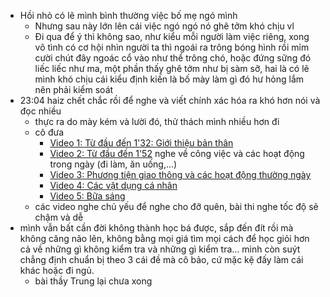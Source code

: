 - Hồi nhỏ có lẽ mình bình thường việc bố mẹ ngó mình
	- Nhưng sau này lớn lên cái việc ngó ngó nó ghê tởm khó chịu vl
	- Đi qua để ý thì không sao, như kiểu mỗi người làm việc riêng, xong vô tình có cơ hội nhìn người ta thì ngoái ra trông bóng hình rồi mỉm cười chút đây ngoác cổ vào như thể trông chó, hoặc đứng sững đó liếc liếc như ma, một phần thấy ghê tởm như bị sàm sỡ, hai là có lẽ mình khó chịu cái kiểu định kiến là bố mày làm gì đó hư hỏng lắm nên phải kiểm soát
- 23:04 haiz chết chắc rồi để nghe và viết chính xác hóa ra khó hơn nói và đọc nhiều
	- thực ra do mày kém và lười đó, thử thách mình nhiều hơn đi
	- cô đưa
		- [Video 1: Từ đầu đến 1'32: Giới thiệu bản thân]([https://www.youtube.com/watch?v=jpyCfRvjJRs&list=PL7CkNvMe22_hW-yaFW5jpa--_8-jtiQlD&index=5](https://www.youtube.com/watch?v=jpyCfRvjJRs&list=PL7CkNvMe22_hW-yaFW5jpa--_8-jtiQlD&index=5&fbclid=IwAR0Bfqwk16kQIJDYzaCmZX_ZD61hUaMJn0xkqFajgM-BO0U5Y77uLB390os))
		- [Video 2: Từ đầu đến 1'52]([https://www.youtube.com/watch?v=BXYTHXTaKyc&list=PL7CkNvMe22_hW-yaFW5jpa--_8-jtiQlD&index=6](https://www.youtube.com/watch?v=BXYTHXTaKyc&list=PL7CkNvMe22_hW-yaFW5jpa--_8-jtiQlD&index=6&fbclid=IwAR2rw8xeItt1F4TYFqQ1HLxguBxVH24LtsvenPHjhlvMBJ4UDyJFGwJfZnM)) nghe về công việc và các hoạt động trong ngày (đi làm, ăn uống,...)
		- [Video 3: Phương tiện giao thông và các hoạt động thường ngày]([https://www.youtube.com/watch?v=rk0pjj_vhJo&list=PL7CkNvMe22_hW-yaFW5jpa--_8-jtiQlD&index=8](https://www.youtube.com/watch?v=rk0pjj_vhJo&list=PL7CkNvMe22_hW-yaFW5jpa--_8-jtiQlD&index=8&fbclid=IwAR1wNTNh_X8KvDW-I8Zucv4zn1H5ocuK_bN7hNzihoNvR86cfmjpKRgF3Mk))
		- [Video 4: Các vật dụng cá nhân]([https://www.youtube.com/watch?v=PytwHEYfS_Q&list=PL7CkNvMe22_hW-yaFW5jpa--_8-jtiQlD&index=12](https://www.youtube.com/watch?v=PytwHEYfS_Q&list=PL7CkNvMe22_hW-yaFW5jpa--_8-jtiQlD&index=12&fbclid=IwAR0NhID8kVPv7YmQsiAXl7Dg3ZhSNzpqC0ItjNxdW1oxKK0ZBY8OIp8fvlc))
		- [Video 5: Bữa sáng]([https://www.youtube.com/watch?v=Lloc7jTRAlU&list=PL7CkNvMe22_hW-yaFW5jpa--_8-jtiQlD&index=13](https://www.youtube.com/watch?v=Lloc7jTRAlU&list=PL7CkNvMe22_hW-yaFW5jpa--_8-jtiQlD&index=13&fbclid=IwAR2jyoGMDNqjD-wBYwW7I-pKTjGNmx2X_8risktSqN8IXghTjAEmB-DflBI))
	- các video nghe chủ yếu để nghe cho đỡ quên, bài thi nghe tốc độ sẽ chậm và dễ
- mình vẫn bất cần đời không thành học bá được, sắp đến đít rồi mà không căng não lên, không bằng mọi giá tìm mọi cách để học giỏi hơn cả về những gì không kiểm tra và những gì kiểm tra... mình còn suýt chẳng định chuẩn bị theo 3 cái đề mà cô bảo, cứ mặc kệ đấy làm cái khác hoặc đi ngủ.
	- bài thầy Trung lại chưa xong